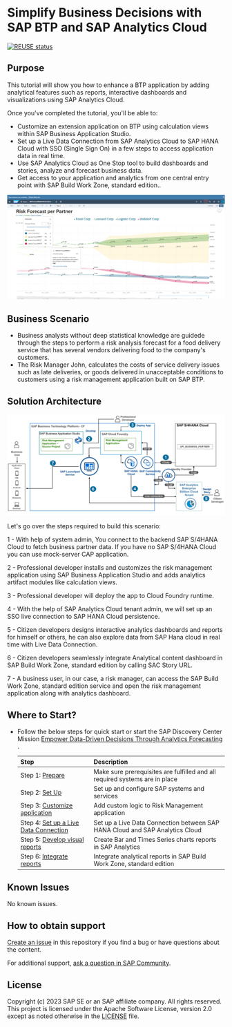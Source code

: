 # Simplify Business Decisions with SAP BTP and SAP Analytics Cloud
<!-- Please include descriptive title -->
<!--- Register repository https://api.reuse.software/register, then add REUSE badge:
-->
[![REUSE status](https://api.reuse.software/badge/github.com/SAP-samples/btp-sac-forecast)](https://api.reuse.software/info/github.com/SAP-samples/btp-sac-forecast)

## Purpose

This tutorial will show you how to enhance a BTP application by adding analytical features such as reports, interactive dashboards and visualizations using SAP Analytics Cloud.

Once you've completed the tutorial, you'll be able to:
*	Customize an extension application on BTP using calculation views within SAP Business Application Studio.
*	Set up a Live Data Connection from SAP Analytics Cloud to SAP HANA Cloud with SSO (Single Sign On) in a few steps to access application data in real time.
*	Use SAP Analytics Cloud as One Stop tool to build dashboards and stories, analyze and forecast business data.
*	Get access to your application and analytics from one central entry point with SAP Build Work Zone, standard edition..

![Scenario Overview](scenario-overview.jpg)

## Business Scenario

* Business analysts without deep statistical knowledge are guidede through the steps to perform a risk analysis forecast for a food delivery service that has several vendors delivering food to the company's customers.
* The Risk Manager John, calculates the costs of service delivery issues such as late deliveries, or goods delivered in unacceptable conditions to customers
using a risk management application built on SAP BTP.

## Solution Architecture

 ![Solution Architecture](solution-architecture.jpg)

Let's go over the steps required to build this scenario:

1 - With help of system admin, You connect to the backend SAP S/4HANA Cloud to fetch business partner data. If you have no SAP S/4HANA Cloud you can use mock-server CAP application.

2 - Professional developer installs and customizes the risk management application using SAP Business Application Studio and adds analytics artifact modules like calculation views.

3 - Professional developer will deploy the app to Cloud Foundry runtime.

4 - With the help of SAP Analytics Cloud tenant admin, we will set up an SSO live connection to SAP HANA Cloud persistence.

5 - Citizen developers designs interactive analytics dashboards and reports for himself or others, he can also explore data from SAP Hana cloud in real time with Live Data Connection.

6 - Citizen developers seamlessly integrate Analytical content dashboard in SAP Build Work Zone, standard edition by calling SAC Story URL.

7 - A business user, in our case, a risk manager, can access the SAP Build Work Zone, standard edition service and open the risk management application along with analytics dashboard.
 

## Where to Start?

* Follow the below steps for quick start or start the SAP Discovery Center Mission [Empower Data-Driven Decisions Through Analytics Forecasting
](https://discovery-center.cloud.sap/protected/index.html#/missiondetail/4265/4523/).

  | Step                                           | Description      |
  |------------------------------------------------|------------------|
  | Step 1: [Prepare](https://github.com/SAP-samples/btp-sac-forecast/tree/main/documentation/prepare)                                | Make sure prerequisites are fulfilled and all required systems are in place|   
  | Step 2: [Set Up](https://github.com/SAP-samples/btp-sac-forecast/tree/main/documentation/set-up)                                 | Set up and configure SAP systems and services |
  | Step 3: [Customize application](https://github.com/SAP-samples/btp-sac-forecast/tree/main/documentation/develop/open-app-in-BAS)                             | Add custom logic to Risk Management application |
  | Step 4: [Set up  a Live Data Connection](https://github.com/SAP-samples/btp-sac-forecast/tree/main/documentation/develop/create-live-conn)         | Set up a Live Data Connection between SAP HANA Cloud and SAP Analytics Cloud|
  | Step 5: [Develop visual reports](https://github.com/SAP-samples/btp-sac-forecast/tree/main/documentation/develop/create-story-sac)                 | Create Bar and Times Series charts reports in SAP Analytics|
  | Step 6: [Integrate reports](https://github.com/SAP-samples/btp-sac-forecast/tree/main/documentation/develop/integrate-story-SBWZ)                             | Integrate analytical reports in SAP Build Work Zone, standard edition|            

## Known Issues
No known issues.

## How to obtain support
[Create an issue](https://github.com/SAP-samples/btp-sac-forecast/issues) in this repository if you find a bug or have questions about the content.
 
For additional support, [ask a question in SAP Community](https://answers.sap.com/questions/ask.html).

## License
Copyright (c) 2023 SAP SE or an SAP affiliate company. All rights reserved. This project is licensed under the Apache Software License, version 2.0 except as noted otherwise in the [LICENSE](LICENSE) file.
